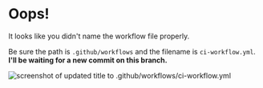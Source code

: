 # Oops!

It looks like you didn't name the workflow file properly.  

Be sure the path is `.github/workflows` and the filename is `ci-workflow.yml`. **I'll be waiting for a new commit on this branch.**

![screenshot of updated title to .github/workflows/ci-workflow.yml](https://i.imgur.com/m1MM9Zo.png)
